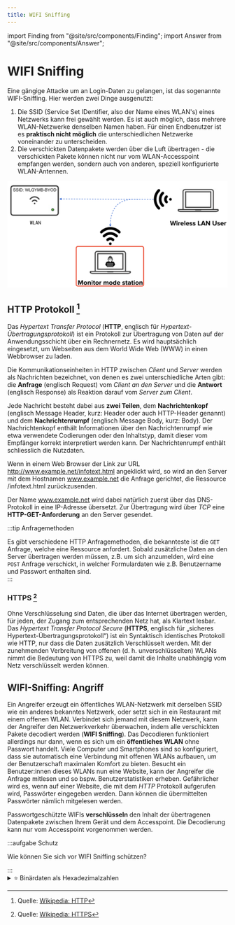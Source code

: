 ```yaml
---
title: WIFI Sniffing
---
```


import Finding from "@site/src/components/Finding";
import Answer from "@site/src/components/Answer";

# WIFI Sniffing

Eine gängige Attacke um an Login-Daten zu gelangen, ist das sogenannte WIFI-Sniffing. Hier werden zwei Dinge ausgenutzt:

1. Die SSID (Service Set IDentifier, also der Name eines WLAN's) eines Netzwerks kann frei gewählt werden. Es ist auch möglich, dass mehrere WLAN-Netzwerke denselben Namen haben. Für einen Endbenutzer ist es **praktisch nicht möglich** die unterschiedlichen Netzwerke voneinander zu unterscheiden.
2. Die verschickten Datenpakete werden über die Luft übertragen - die verschickten Pakete können nicht nur vom WLAN-Accesspoint empfangen werden, sondern auch von anderen, speziell konfigurierte WLAN-Antennen.

![](images/wifi-monitor-mode.png)

## HTTP Protokoll [^1]

Das _Hypertext Transfer Protocol_ (**HTTP**, englisch für _Hypertext-Übertragungsprotokoll_) ist ein Protokoll zur Übertragung von Daten auf der Anwendungsschicht über ein Rechnernetz. Es wird hauptsächlich eingesetzt, um Webseiten aus dem World Wide Web (WWW) in einen Webbrowser zu laden.

Die Kommunikationseinheiten in HTTP zwischen _Client_ und _Server_ werden als Nachrichten bezeichnet, von denen es zwei unterschiedliche Arten gibt: die **Anfrage** (englisch Request) vom _Client an den Server_ und die **Antwort** (englisch Response) als Reaktion darauf vom _Server zum Client_.

Jede Nachricht besteht dabei aus **zwei Teilen**, dem **Nachrichtenkopf** (englisch Message Header, kurz: Header oder auch HTTP-Header genannt) und dem **Nachrichtenrumpf** (englisch Message Body, kurz: Body). Der Nachrichtenkopf enthält Informationen über den Nachrichtenrumpf wie etwa verwendete Codierungen oder den Inhaltstyp, damit dieser vom Empfänger korrekt interpretiert werden kann. Der Nachrichtenrumpf enthält schliesslich die Nutzdaten.

Wenn in einem Web Browser der Link zur URL http://www.example.net/infotext.html angeklickt wird, so wird an den Server mit dem Hostnamen www.example.net die Anfrage gerichtet, die Ressource /infotext.html zurückzusenden.

Der Name www.example.net wird dabei natürlich zuerst über das DNS-Protokoll in eine IP-Adresse übersetzt. Zur Übertragung wird über _TCP_ eine **HTTP-GET-Anforderung** an den Server gesendet.

:::tip Anfragemethoden

Es gibt verschiedene HTTP Anfragemethoden, die bekannteste ist die `GET` Anfrage, welche eine Ressource anfordert. Sobald zusätzliche Daten an den Server übertragen werden müssen, z.B. um sich anzumelden, wird eine `POST` Anfrage verschickt, in welcher Formulardaten wie z.B. Benutzername und Passwort enthalten sind.  
:::

### HTTPS [^2]

Ohne Verschlüsselung sind Daten, die über das Internet übertragen werden, für jeden, der Zugang zum entsprechenden Netz hat, als Klartext lesbar. Das _Hypertext Transfer Protocol Secure_ (**HTTPS**, englisch für „sicheres Hypertext-Übertragungsprotokoll“) ist ein Syntaktisch identisches Protokoll wie HTTP, nur dass die Daten zusätzlich Verschlüsselt werden. Mit der zunehmenden Verbreitung von offenen (d. h. unverschlüsselten) WLANs nimmt die Bedeutung von HTTPS zu, weil damit die Inhalte unabhängig vom Netz verschlüsselt werden können.

## WIFI-Sniffing: Angriff

Ein Angreifer erzeugt ein öffentliches WLAN-Netzwerk mit derselben SSID wie ein anderes bekanntes Netzwerk, oder setzt sich in ein Restaurant mit einem offenen WLAN. Verbindet sich jemand mit diesem Netzwerk, kann der Angreifer den Netzwerkverkehr überwachen, indem alle verschickten Pakete decodiert werden (**WIFI Sniffing**). Das Decodieren funktioniert allerdings nur dann, wenn es sich um ein **öffentliches WLAN** ohne Passwort handelt. Viele Computer und Smartphones sind so konfiguriert, dass sie automatisch eine Verbindung mit offenen WLANs aufbauen, um der Benutzerschaft maximalen Komfort zu bieten. Besucht ein Benutzer:innen dieses WLANs nun eine Website, kann der Angreifer die Anfrage mitlesen und so bspw. Benutzerstatistiken erheben. Gefährlicher wird es, wenn auf einer Website, die mit dem _HTTP_ Protokoll aufgerufen wird, Passwörter eingegeben werden. Dann können die übermittelten Passwörter nämlich mitgelesen werden.

<Finding title="Wieso funktioniert die Decodierung der Pakete bei Passwortgeschützte WIFIs nicht?">

Passwortgeschützte WIFIs **verschlüsseln** den Inhalt der übertragenen Datenpakete zwischen Ihrem Gerät und dem Accesspoint. Die Decodierung kann nur vom Accesspoint vorgenommen werden.

</Finding>

:::aufgabe Schutz

Wie können Sie sich vor WIFI Sniffing schützen?

<Answer type="text" id="q1" webKey="fa0bde47-cf19-4ae1-891d-40a6e976ce75"/>
:::

<details id="binärdaten-als-hexadezimal-zahl">
<summary>⭐️ Binärdaten als Hexadezimalzahlen</summary>

## Binärdaten als Hexadezimal Zahl

Binärdaten sind für Menschen relativ umständlich zu merken und einzuordnen, da so viele Stellen notwendig sind. Abhilfe schafft das **Hexadezimalsystem**, welches statt Zwei (binär) oder Zehn (dezimal) _Sechzehn_ eindeutige Zeichen besitzt:

```
0 1 2 3 4 5 6 7 8 9 A B C D E F
```

Sehr praktisch: mit einem Hexadezimalzeichen können alle Zustände beschrieben werden, für die sonst **4 bits** notwendig sind.

<div className="small-table">

| Dezimal | Hexadezimal |  Binär |
| ------: | ----------: | -----: |
|       0 |         `0` | `0000` |
|       1 |         `1` | `0001` |
|       2 |         `2` | `0010` |
|       3 |         `3` | `0011` |
|       4 |         `4` | `0100` |
|       5 |         `5` | `0101` |
|       6 |         `6` | `0110` |
|       7 |         `7` | `0111` |
|       8 |         `8` | `1000` |
|       9 |         `9` | `1001` |
|      10 |         `A` | `1010` |
|      11 |         `B` | `1011` |
|      12 |         `C` | `1100` |
|      13 |         `D` | `1101` |
|      14 |         `E` | `1110` |
|      15 |         `F` | `1111` |

</div>

### Konvention 1 Byte = 2 Hexadezimalzahlen

So lassen sich Binärzahlen, aufgeteilt in Bytes (=8 bits) durch zwei Hexadezimal Zahlen beschreiben:

$$\
\begin{aligned}
12_{10} \quad\tilde{=}\quad 0000 \; 1100_{2} \quad & \tilde{=}\quad 0C_{16} \\
19_{10} \quad\tilde{=}\quad 0001 \; 0011_{2} \quad & \tilde{=}\quad 13_{16} \\
42_{10} \quad\tilde{=}\quad 0010 \; 1010_{2} \quad & \tilde{=}\quad 2A_{16} \\
189_{10} \quad\tilde{=}\quad 1011 \; 1101_{2} \quad & \tilde{=}\quad BD_{16}
\end{aligned}$$

</details>

[^1]: Quelle: [Wikipedia: HTTP](https://de.wikipedia.org/wiki/Hypertext_Transfer_Protocol)
[^2]: Quelle: [Wikipedia: HTTPS](https://de.wikipedia.org/wiki/Hypertext_Transfer_Protocol_Secure)

